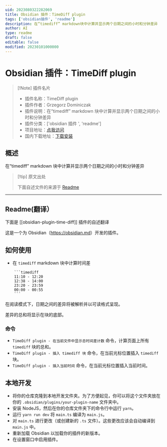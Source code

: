 ```yaml
---
uid: 2023080322282069
title: Obsidian 插件：TimeDiff plugin
tags: ['obsidian插件', 'readme']
description: 在“timediff” markdown块中计算并显示两个日期之间的小时和分钟差异
author: AI
type: readme
draft: false
editable: false
modified: 20230101000000
---
```


# Obsidian 插件：TimeDiff plugin

> [!Note] 插件名片
> - 插件名称：TimeDiff plugin
> - 插件作者：Grzegorz Dominiczak
> - 插件说明：在“timediff” markdown 块中计算并显示两个日期之间的小时和分钟差异
> - 插件分类：['obsidian 插件 ', 'readme']
> - 项目地址：[点我访问](https://github.com/dominiczaq/obsidian-plugin-time-diff)
> - 国内下载地址：[下载安装](https://pkmer.cn/products/plugin/pluginMarket/?obsidian-plugin-time-diff)

## 概述

在“timediff” markdown 块中计算并显示两个日期之间的小时和分钟差异

> [!tip] 原文出处
>
>下面自述文件的来源于 [Readme](https://ghproxy.net/https://raw.githubusercontent.com/dominiczaq/obsidian-plugin-time-diff/master/README.md)

---

## Readme(翻译）

下面是 [[obsidian-plugin-time-diff]] 插件的自述翻译

这是一个为 Obsidian（<https://obsidian.md>）开发的插件。

## 如何使用

* 在 `timediff` markdown 块中计算时间差

```
	```timediff
	11:10 - 12:20
	12:38 - 14:00
	23:20 - 23:59
	00:00 - 00:55
	```
```

在阅读模式下，日期之间的差异将被解析并以可读格式呈现。

差异的总和将显示在块的底部。

### 命令

* `TimeDiff plugin - 在当前文件中显示总时间差计数` 命令，计算页面上所有 `timediff` 块的总和。
* `TimeDiff plugin - 插入 timediff 块` 命令，在当前光标位置插入 `timediff` 块。
* `TimeDiff plugin - 插入当前时间` 命令，在当前光标位置插入当前时间。

## 本地开发

- 将你的仓库克隆到本地开发文件夹。为了方便起见，你可以将这个文件夹放在你的 `.obsidian/plugins/your-plugin-name` 文件夹中。
- 安装 NodeJS，然后在你的仓库文件夹下的命令行中运行 `yarn`。
- 运行 `yarn run dev` 将 `main.ts` 编译为 `main.js`。
- 对 `main.ts` 进行更改（或创建新的 `.ts` 文件）。这些更改应该会自动编译到 `main.js` 中。
- 重新加载 Obsidian 以加载你的插件的新版本。
- 在设置窗口中启用插件。



